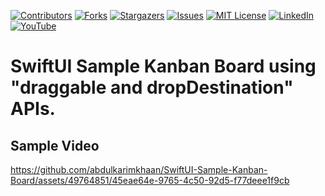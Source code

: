 [![Contributors][contributors-shield]][contributors-url]
[![Forks][forks-shield]][forks-url]
[![Stargazers][stars-shield]][stars-url]
[![Issues][issues-shield]][issues-url]
[![MIT License][license-shield]][license-url]
[![LinkedIn][linkedin-shield]][linkedin-url]
[![YouTube][youtube-shield]][youtube-url]


# SwiftUI Sample Kanban Board using "draggable and dropDestination" APIs.

## Sample Video
https://github.com/abdulkarimkhaan/SwiftUI-Sample-Kanban-Board/assets/49764851/45eae64e-9765-4c50-92d5-f77deee1f9cb


[contributors-shield]: https://img.shields.io/github/contributors/abdulkarimkhaan/SwiftUIComponents.svg?style=for-the-badge
[contributors-url]: https://github.com/abdulkarimkhaan/SwiftUIComponents/graphs/contributors
[forks-shield]: https://img.shields.io/github/forks/abdulkarimkhaan/SwiftUIComponents.svg?style=for-the-badge
[forks-url]: https://github.com/abdulkarimkhaan/SwiftUIComponents/network/members
[stars-shield]: https://img.shields.io/github/stars/abdulkarimkhaan/SwiftUIComponents.svg?style=for-the-badge
[stars-url]: https://github.com/abdulkarimkhaan/SwiftUIComponents/stargazers
[linkedin-shield]: https://img.shields.io/badge/-LinkedIn-black.svg?style=for-the-badge&logo=linkedin&colorB=0762C8
[linkedin-url]: https://www.linkedin.com/in/abdulkarimkhan/
[issues-shield]: https://img.shields.io/github/issues/abdulkarimkhaan/SwiftUIComponents.svg?style=for-the-badge
[issues-url]: https://github.com/abdulkarimkhaan/SwiftUIComponents/issues
[license-shield]: https://img.shields.io/github/license/abdulkarimkhaan/SwiftUIComponents.svg?style=for-the-badge
[license-url]: https://github.com/abdulkarimkhaan/SwiftUIComponents/blob/master/LICENSE.txt
[youtube-shield]: https://img.shields.io/badge/-YouTube-red.svg?style=for-the-badge&logo=youtube&colorB=FF0000
[youtube-url]: https://www.youtube.com/watch?v=bcJGuHrU8uo
